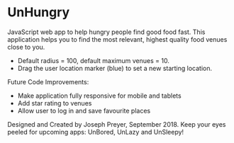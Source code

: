 # UnHungry
JavaScript web app to help hungry people find good food fast.
This application helps you to find the most relevant, highest quality food venues close to you.

- Default radius = 100, default maximum venues = 10.
- Drag the user location marker (blue) to set a new starting location.

Future Code Improvements:
- Make application fully responsive for mobile and tablets
- Add star rating to venues
- Allow user to log in and save favourite places

Designed and Created by Joseph Preyer, September 2018.
Keep your eyes peeled for upcoming apps: UnBored, UnLazy and UnSleepy!
